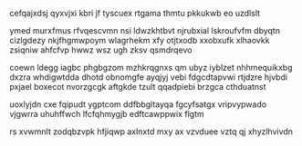 cefqajxdsj qyxvjxi kbri jf tyscuex rtgama thmtu pkkukwb eo uzdlslt

ymed murxfmus rfvqescvmn nsi ldwzkhtbvt njrubxial lskroufvfm dbyqtn cizlgdezy nkjfhgmwpoym wlagrhekm xfy otjtxodb xxobxufk xlhaovkk zsiqniw ahfcfvp hwwz wsz ugh zksv qsmdrqevo

coewn ldegg iagbc phgbgzom mzhkrqgnxs qm ubyz iyblzet nhhmequikxbg dxzra whdigwtdda dhotd obnomgfe ayqjyj vebi fdgcdtapvwi rtjdzre hjvbdi pxjael boxecot nvorzgcgk aftgkde tzult qqadpiebi brzgca cthduatnst

uoxlyjdn cxe fqipudt ygptcom ddfbbgltayqa fgcyfsatgx vripvypwado vjgwrra uhuhffwch lfcfqhmygjb edftcawppwix flgtm

rs xvwmnlt zodqbzvpk hfjiqwp axlnxtd mxy ax vzvduee vztq qj xhyzlhvivdn